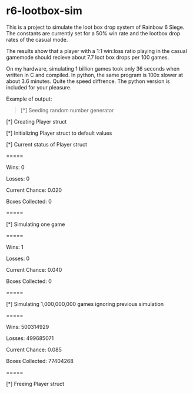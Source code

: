 # r6-lootbox-sim

This is a project to simulate the loot box drop system of Rainbow 6 Siege. The constants are currently set for a 50% win rate and the lootbox drop rates of the casual mode.

The results show that a player with a 1:1 win:loss ratio playing in the casual gamemode should recieve about 7.7 loot box drops per 100 games. 

On my hardware, simulating 1 billion games took only 36 seconds when written in C and compiled. In python, the same program is 100x slower at about 3.6 minutes. Quite the speed diffrence. The python version is included for your pleasure.


Example of output:

>[*] Seeding random number generator

[*] Creating Player struct

[*] Initializing Player struct to default values

[*] Current status of Player struct

=====

Wins: 0

Losses: 0

Current Chance: 0.020

Boxes Collected: 0

=====

[*] Simulating one game

=====

Wins: 1

Losses: 0

Current Chance: 0.040

Boxes Collected: 0

=====

[*] Simulating 1,000,000,000 games ignoring previous simulation

=====

Wins: 500314929

Losses: 499685071

Current Chance: 0.085

Boxes Collected: 77404268

=====

[*] Freeing Player struct
